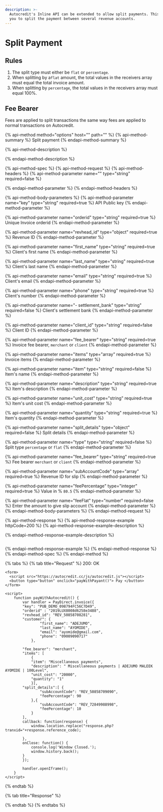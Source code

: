 ```yaml
---
description: >-
  Autocredit's Inline API can be extended to allow split payments. This allows
  you to split the payment between several revenue accounts.
---
```


# Split Payment

## **Rules**

1. The split type must either be `flat` or `percentage`.
2. When splitting by a`flat` amount, the total values in the receivers array must equal the total invoice amount.
3. When splitting by `percentage`, the total values in the receivers array must equal 100%.

## **Fee Bearer**

Fees are applied to split transactions the same way fees are applied to normal transactions on Autocredit. 

{% api-method method="options" host="" path="" %}
{% api-method-summary %}
Split payment
{% endapi-method-summary %}

{% api-method-description %}

{% endapi-method-description %}

{% api-method-spec %}
{% api-method-request %}
{% api-method-headers %}
{% api-method-parameter name="" type="string" required=false %}

{% endapi-method-parameter %}
{% endapi-method-headers %}

{% api-method-body-parameters %}
{% api-method-parameter name="key" type="string" required=true %}
API Public key
{% endapi-method-parameter %}

{% api-method-parameter name="orderid" type="string" required=true %}
Unique Invoice orderid 
{% endapi-method-parameter %}

{% api-method-parameter name="revhead\_id" type="object" required=true %}
Revenue ID 
{% endapi-method-parameter %}

{% api-method-parameter name="first\_name" type="string" required=true %}
Client's first name
{% endapi-method-parameter %}

{% api-method-parameter name="last\_name" type="string" required=true %}
Client's last name
{% endapi-method-parameter %}

{% api-method-parameter name="email" type="string" required=true %}
Client's email
{% endapi-method-parameter %}

{% api-method-parameter name="phone" type="string" required=true %}
Client's number
{% endapi-method-parameter %}

{% api-method-parameter name="- settlement\_bank" type="string" required=false %}
Client's settlement bank
{% endapi-method-parameter %}

{% api-method-parameter name="client\_id" type="string" required=false %}
Client ID
{% endapi-method-parameter %}

{% api-method-parameter name="fee\_bearer" type="string" required=true %}
Invoice fee bearer, `merchant` or `client`
{% endapi-method-parameter %}

{% api-method-parameter name="items" type="array" required=true %}
Invoice items
{% endapi-method-parameter %}

{% api-method-parameter name="item" type="string" required=false %}
Item's name
{% endapi-method-parameter %}

{% api-method-parameter name="description" type="string" required=true %}
Item's description
{% endapi-method-parameter %}

{% api-method-parameter name="unit\_cost" type="string" required=true %}
Item's unit cost
{% endapi-method-parameter %}

{% api-method-parameter name="quantity" type="string" required=true %}
Item's quantity
{% endapi-method-parameter %}

{% api-method-parameter name="split\_details" type="object" required=false %}
Split details
{% endapi-method-parameter %}

{% api-method-parameter name="type" type="string" required=false %}
Split type `percentage` or `flat`
{% endapi-method-parameter %}

{% api-method-parameter name="fee\_bearer" type="string" required=true %}
Fee bearer `merchant` or `client`
{% endapi-method-parameter %}

{% api-method-parameter name="subAccountCode" type="array" required=true %}
Revenue ID for slip 
{% endapi-method-parameter %}

{% api-method-parameter name="feePercentage" type="integer" required=true %}
Value in % `80.5`
{% endapi-method-parameter %}

{% api-method-parameter name="feeFlat" type="number" required=false %}
Enter the amount to give slip account
{% endapi-method-parameter %}
{% endapi-method-body-parameters %}
{% endapi-method-request %}

{% api-method-response %}
{% api-method-response-example httpCode=200 %}
{% api-method-response-example-description %}

{% endapi-method-response-example-description %}

```markup

```
{% endapi-method-response-example %}
{% endapi-method-response %}
{% endapi-method-spec %}
{% endapi-method %}

{% tabs %}
{% tab title="Request" %}
200: OK

```markup
<form>
  <script src="https://autocredit.cc/js/autocredit.js"></script>
  <button type="button" onclick="payWithPayant()"> Pay </button> 
</form>

<script>
    function payWithAutocredit() {
        var handler = PayDirect.invoice({
        "key": "PUB_DEMO_098794FC56C7D49",
        "orderid" : "2019LUX8008d6258e3488",
        "revhead_id": "REV_50858708281",
        "customer": {
                "first_name": "ADEJUMO",
                "last_name": "AYOMIDE",
                "email": "ayomide@gmail.com",
                "phone": "09009090717"
            },

        "fee_bearer": "merchant",
        "items": [
            {
            "item": "Miscellaneous payments",
            "description": " Miscellaneous payments | ADEJUMO MALEEK AYOMIDE | 100Level",
            "unit_cost": "20000",
            "quantity": "1"
            }],
        "split_details":[ {
                "subAccountCode": "REV_50858709090",
                "feePercentage": 90
            },{
                "subAccountCode": "REV_72849988998",
                "feePercentage": 10
            }
        ],
        callback: function(response) {
            window.location.replace("response.php?tranxid="+response.reference_code);

        },
        onClose: function() {
            console.log('Window Closed.');
            window.history.back();
        }
        });

        handler.openIframe();
    }
</script>
```
{% endtab %}

{% tab title="Response" %}

{% endtab %}
{% endtabs %}

